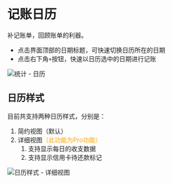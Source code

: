 # 记账日历

补记账单，回顾账单的利器。

- 点击界面顶部的日期标题，可快速切换日历所在的日期
- 点击右下角`+`按钮，快速以日历选中的日期进行记账

![统计 - 日历](https://z3.ax1x.com/2021/06/18/RpqThQ.jpg)

## 日历样式

目前共支持两种日历样式，分别是：

1. 简约视图（默认）
2. 详细视图<font color=orange>（此功能为Pro功能）</font>
   1. 支持显示每日的收支数据
   2. 支持显示信用卡待还款标记

![日历样式 -  详细视图](https://z3.ax1x.com/2021/10/16/5JSfZn.md.jpg)